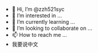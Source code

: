 - 👋 Hi, I’m @zzh521syc
- 👀 I’m interested in ...
- 🌱 I’m currently learning ...
- 💞️ I’m looking to collaborate on ...
- 📫 How to reach me ...
-    我要说中文
<!---
zzh521syc/zzh521syc is a ✨ special ✨ repository because its `README.md` (this file) appears on your GitHub profile.
You can click the Preview link to take a look at your changes.
--->

